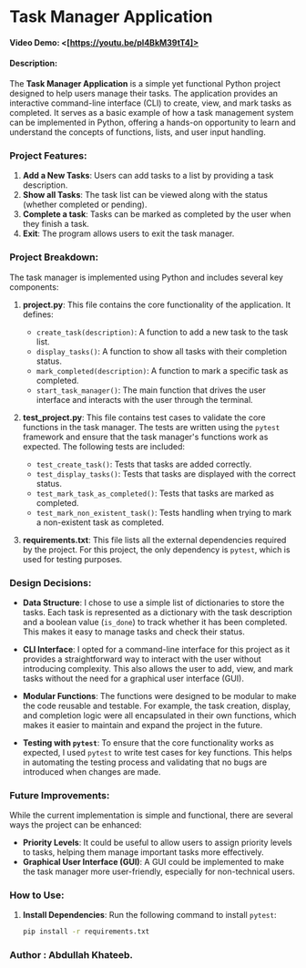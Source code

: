 
# Task Manager Application

#### Video Demo:  <[https://youtu.be/pl4BkM39tT4]>

#### Description:

The **Task Manager Application** is a simple yet functional Python project designed to help users manage their tasks. The application provides an interactive command-line interface (CLI) to create, view, and mark tasks as completed. It serves as a basic example of how a task management system can be implemented in Python, offering a hands-on opportunity to learn and understand the concepts of functions, lists, and user input handling.

### Project Features:
1. **Add a New Tasks**: Users can add tasks to a list by providing a task description.
2. **Show all Tasks**: The task list can be viewed along with the status (whether completed or pending).
3. **Complete a task**: Tasks can be marked as completed by the user when they finish a task.
4. **Exit**: The program allows users to exit the task manager.

### Project Breakdown:

The task manager is implemented using Python and includes several key components:

1. **project.py**: This file contains the core functionality of the application. It defines:
   - `create_task(description)`: A function to add a new task to the task list.
   - `display_tasks()`: A function to show all tasks with their completion status.
   - `mark_completed(description)`: A function to mark a specific task as completed.
   - `start_task_manager()`: The main function that drives the user interface and interacts with the user through the terminal.

2. **test_project.py**: This file contains test cases to validate the core functions in the task manager. The tests are written using the `pytest` framework and ensure that the task manager's functions work as expected. The following tests are included:
   - `test_create_task()`: Tests that tasks are added correctly.
   - `test_display_tasks()`: Tests that tasks are displayed with the correct status.
   - `test_mark_task_as_completed()`: Tests that tasks are marked as completed.
   - `test_mark_non_existent_task()`: Tests handling when trying to mark a non-existent task as completed.

3. **requirements.txt**: This file lists all the external dependencies required by the project. For this project, the only dependency is `pytest`, which is used for testing purposes.

### Design Decisions:

- **Data Structure**: I chose to use a simple list of dictionaries to store the tasks. Each task is represented as a dictionary with the task description and a boolean value (`is_done`) to track whether it has been completed. This makes it easy to manage tasks and check their status.

- **CLI Interface**: I opted for a command-line interface for this project as it provides a straightforward way to interact with the user without introducing complexity. This also allows the user to add, view, and mark tasks without the need for a graphical user interface (GUI).

- **Modular Functions**: The functions were designed to be modular to make the code reusable and testable. For example, the task creation, display, and completion logic were all encapsulated in their own functions, which makes it easier to maintain and expand the project in the future.

- **Testing with `pytest`**: To ensure that the core functionality works as expected, I used `pytest` to write test cases for key functions. This helps in automating the testing process and validating that no bugs are introduced when changes are made.

### Future Improvements:

While the current implementation is simple and functional, there are several ways the project can be enhanced:
- **Priority Levels**: It could be useful to allow users to assign priority levels to tasks, helping them manage important tasks more effectively.
- **Graphical User Interface (GUI)**: A GUI could be implemented to make the task manager more user-friendly, especially for non-technical users.

### How to Use:

1. **Install Dependencies**: Run the following command to install `pytest`:
   ```bash
   pip install -r requirements.txt


### Author : Abdullah Khateeb.

